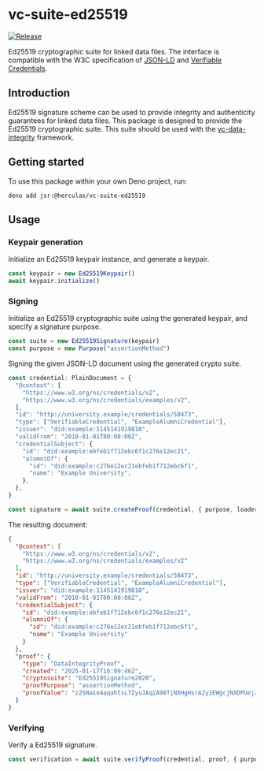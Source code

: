 # vc-suite-ed25519

[![Release](https://github.com/herculas/vc-suite-ed25519/actions/workflows/release.yml/badge.svg)](https://github.com/herculas/vc-suite-ed25519/actions/workflows/release.yml)

Ed25519 cryptographic suite for linked data files. The interface is compatible with the W3C specification of
[JSON-LD](https://www.w3.org/TR/json-ld11/) and [Verifiable Credentials](https://www.w3.org/TR/vc-data-model-2.0/).

## Introduction

Ed25519 signature scheme can be used to provide integrity and authenticity guarantees for linked data files. This
package is designed to provide the Ed25519 cryptographic suite. This suite should be used with the
[vc-data-integrity](https://jsr.io/@herculas/vc-data-integrity) framework.

## Getting started

To use this package within your own Deno project, run:

```shell
deno add jsr:@herculas/vc-suite-ed25519
```

## Usage

### Keypair generation

Initialize an Ed25519 keypair instance, and generate a keypair.

```js
const keypair = new Ed25519Keypair()
await keypair.initialize()
```

### Signing

Initialize an Ed25519 cryptographic suite using the generated keypair, and specify a signature purpose.

```js
const suite = new Ed25519Signature(keypair)
const purpose = new Purpose("assertionMethod")
```

Signing the given JSON-LD document using the generated crypto suite.

```js
const credential: PlainDocument = {
  "@context": [
    "https://www.w3.org/ns/credentials/v2",
    "https://www.w3.org/ns/credentials/examples/v2",
  ],
  "id": "http://university.example/credentials/58473",
  "type": ["VerifiableCredential", "ExampleAlumniCredential"],
  "issuer": "did:example:1145141919810",
  "validFrom": "2010-01-01T00:00:00Z",
  "credentialSubject": {
    "id": "did:example:ebfeb1f712ebc6f1c276e12ec21",
    "alumniOf": {
      "id": "did:example:c276e12ec21ebfeb1f712ebc6f1",
      "name": "Example University",
    },
  },
}

const signature = await suite.createProof(credential, { purpose, loader })
```

The resulting document:

```json
{
  "@context": [
    "https://www.w3.org/ns/credentials/v2",
    "https://www.w3.org/ns/credentials/examples/v2"
  ],
  "id": "http://university.example/credentials/58473",
  "type": ["VerifiableCredential", "ExampleAlumniCredential"],
  "issuer": "did:example:1145141919810",
  "validFrom": "2010-01-01T00:00:00Z",
  "credentialSubject": {
    "id": "did:example:ebfeb1f712ebc6f1c276e12ec21",
    "alumniOf": {
      "id": "did:example:c276e12ec21ebfeb1f712ebc6f1",
      "name": "Example University"
    }
  },
  "proof": {
    "type": "DataIntegrityProof",
    "created": "2025-01-17T16:09:46Z",
    "cryptosuite": "Ed25519Signature2020",
    "proofPurpose": "assertionMethod",
    "proofValue": "z2SNaio4aqahtsL7ZyuJAqiA96TjNXHgHsrAZy1EWgcjNXDPUejz2vpZfGNKGMywjLLzGpCfD66HypFpm2E7bcuMJ"
  }
}
```

### Verifying

Verify a Ed25519 signature.

```js
const verification = await suite.verifyProof(credential, proof, { purpose, loader })
```
